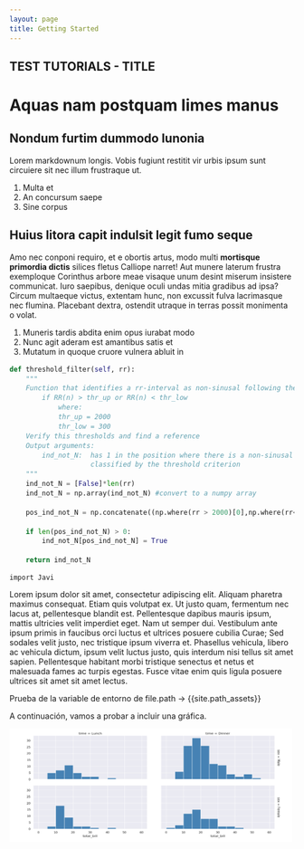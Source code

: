 ```yaml
---
layout: page
title: Getting Started
---
```

<!-- TUTORIALS EXAMPLE -->
<!-- TEXT -->
## TEST TUTORIALS - TITLE

# Aquas nam postquam limes manus

## Nondum furtim dummodo Iunonia

Lorem markdownum longis. Vobis fugiunt restitit vir urbis ipsum sunt circuiere
sit nec illum frustraque ut.

1. Multa et
2. An concursum saepe
3. Sine corpus

## Huius litora capit indulsit legit fumo seque

Amo nec conponi requiro, et e obortis artus, modo multi **mortisque primordia
dictis** silices fletus Calliope narret! Aut munere laterum frustra exemploque
Corinthus arbore meae visaque unum desint miserum insistere communicat. Iuro
saepibus, denique oculi undas mitia gradibus ad ipsa? Circum multaeque victus,
extentam hunc, non excussit fulva lacrimasque nec flumina. Placebant dextra,
ostendit utraque in terras possit monimenta o volat.

1. Muneris tardis abdita enim opus iurabat modo
2. Nunc agit aderam est amantibus satis et
3. Mutatum in quoque cruore vulnera abluit in

<!-- INSERCIÓN DE CÓDIGO -->
```python
def threshold_filter(self, rr):
    """
    Function that identifies a rr-interval as non-sinusal following the rule:
        if RR(n) > thr_up or RR(n) < thr_low
            where:
            thr_up = 2000
            thr_low = 300
    Verify this thresholds and find a reference
    Output arguments:
        ind_not_N:  has 1 in the position where there is a non-sinusal beat as
                    classified by the threshold criterion
    """
    ind_not_N = [False]*len(rr)
    ind_not_N = np.array(ind_not_N) #convert to a numpy array

    pos_ind_not_N = np.concatenate((np.where(rr > 2000)[0],np.where(rr<300)[0]))

    if len(pos_ind_not_N) > 0:
        ind_not_N[pos_ind_not_N] = True

    return ind_not_N

```
```
import Javi
```
<!-- MÁS TEXTO -->
 Lorem ipsum dolor sit amet, consectetur adipiscing elit. Aliquam pharetra maximus consequat. Etiam quis volutpat ex. Ut justo quam, fermentum nec lacus at, pellentesque blandit est. Pellentesque dapibus mauris ipsum, mattis ultricies velit imperdiet eget. Nam ut semper dui. Vestibulum ante ipsum primis in faucibus orci luctus et ultrices posuere cubilia Curae; Sed sodales velit justo, nec tristique ipsum viverra et. Phasellus vehicula, libero ac vehicula dictum, ipsum velit luctus justo, quis interdum nisi tellus sit amet sapien. Pellentesque habitant morbi tristique senectus et netus et malesuada fames ac turpis egestas. Fusce vitae enim quis ligula posuere ultrices sit amet sit amet lectus.

<!-- INCLUSIÓN DE GRÁFICAS -->
Prueba de la variable de entorno de file.path -> {{site.path_assets}}

A continuación, vamos a probar a incluir una gráfica.
<!-- Al necesitar reescalarla, tenemos que incluirla mediante HTML -->
<img alt="example" src="/assets/img/maps/Figure_test.png" width="500" height="200">
